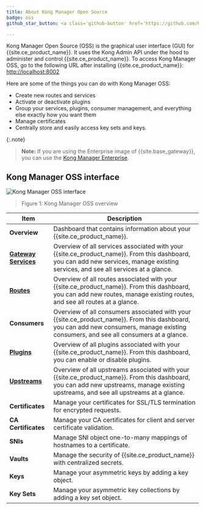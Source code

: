 ```yaml
---
title: About Kong Manager Open Source
badge: oss
github_star_button: <a class='github-button' href='https://github.com/Kong/kong-manager' data-icon='octicon-star' data-show-count='true' aria-label='Star kong/kong-manager on GitHub'>Star</a>

---
```


Kong Manager Open Source (OSS) is the graphical user interface (GUI) for {{site.ce_product_name}}. It uses the Kong Admin API under the hood to administer and control {{site.ce_product_name}}. To access Kong Manager OSS, go to the following URL after installing {{site.ce_product_name}}: [http://localhost:8002](http://localhost:8002)

Here are some of the things you can do with Kong Manager OSS:

* Create new routes and services
* Activate or deactivate plugins
* Group your services, plugins, consumer management, and everything else exactly how you want them
* Manage certificates
* Centrally store and easily access key sets and keys. 

{:.note}
> **Note:** If you are using the Enterprise image of {{site.base_gateway}}, you can use the [Kong Manager Enterprise](/gateway/{{page.release}}/kong-manager/). 

## Kong Manager OSS interface

![Kong Manager OSS interface](/assets/images/products/gateway/km_oss.png)

> Figure 1: Kong Manager OSS overview

 Item | Description
------|------------
**Overview** | Dashboard that contains information about your {{site.ce_product_name}}.
[**Gateway Services**](/gateway/{{page.release}}/key-concepts/services/) | Overview of all services associated with your {{site.ce_product_name}}. From this dashboard, you can add new services, manage existing services, and see all services at a glance.
[**Routes**](/gateway/{{page.release}}/key-concepts/routes/) | Overview of all routes associated with your {{site.ce_product_name}}. From this dashboard, you can add new routes, manage existing routes, and see all routes at a glance. 
**Consumers** | Overview of all consumers associated with your {{site.ce_product_name}}. From this dashboard, you can add new consumers, manage existing consumers, and see all consumers at a glance.
[**Plugins**](/gateway/{{page.release}}/key-concepts/plugins/) | Overview of all plugins associated with your {{site.ce_product_name}}. From this dashboard, you can enable or disable plugins. 
[**Upstreams**](/gateway/{{page.release}}/key-concepts/upstreams/) | Overview of all upstreams associated with your {{site.ce_product_name}}. From this dashboard, you can add new upstreams, manage existing upstreams, and see all upstreams at a glance.
**Certificates** | Manage your certificates for SSL/TLS termination for encrypted requests.
**CA Certificates** | Manage your CA certificates for client and server certificate validation.
**SNIs** | Manage SNI object one-to-many mappings of hostnames to a certificate. 
**Vaults** | Manage the security of {{site.ce_product_name}} with centralized secrets.
**Keys** | Manage your asymmetric keys by adding a key object.
**Key Sets** | Manage your asymmetric key collections by adding a key set object.
